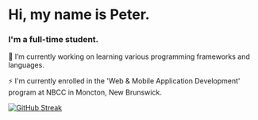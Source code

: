 <h1 align="left">Hi, my name is Peter.</h1>
<h3 align="left">I'm a full-time student.</h3>

🌱 I’m currently working on learning various programming frameworks and languages.

⚡ I'm currently enrolled in the 'Web & Mobile Application Development' program at NBCC in Moncton, New Brunswick.

<p align="left">
</p>

[![GitHub Streak](https://streak-stats.demolab.com?user=pbwhynot&theme=dracula&border_radius=8)](https://git.io/streak-stats)








